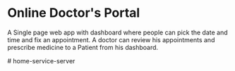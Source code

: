 # Online Doctor's Portal

A Single page web app with dashboard  where people can pick the date and time and fix an appointment. A doctor can review his appointments and prescribe medicine to a Patient from his dashboard.

#   h o m e - s e r v i c e - s e r v e r  
 